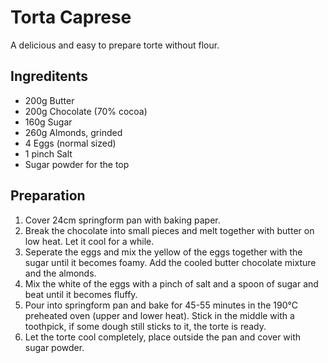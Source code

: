# Torta Caprese  
A delicious and easy to prepare torte without flour.


## Ingreditents  

* 200g Butter
* 200g Chocolate (70% cocoa)
* 160g Sugar
* 260g Almonds, grinded
* 4 Eggs (normal sized)
* 1 pinch Salt
* Sugar powder for the top


## Preparation

1. Cover 24cm springform pan with baking paper.
2. Break the chocolate into small pieces and melt together with butter on low heat. Let it cool for a while.
3. Seperate the eggs and mix the yellow of the eggs together with the sugar until it becomes foamy. Add the cooled butter chocolate mixture and the almonds.
4. Mix the white of the eggs with a pinch of salt and a spoon of sugar and beat until it becomes fluffy.
5. Pour into springform pan and bake for 45-55 minutes in the 190°C preheated oven (upper and lower heat). Stick in the middle with a toothpick, if some dough still sticks to it, the torte is ready.
6. Let the torte cool completely, place outside the pan and cover with sugar powder.
